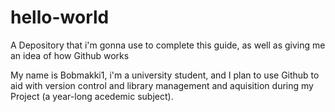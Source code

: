 # hello-world
A Depository that i'm gonna use to complete this guide, as well as giving me an idea of how Github works


My name is Bobmakki1, i'm a university student, and I plan to use Github to aid with version control and library management and aquisition during my Project (a year-long acedemic subject).
